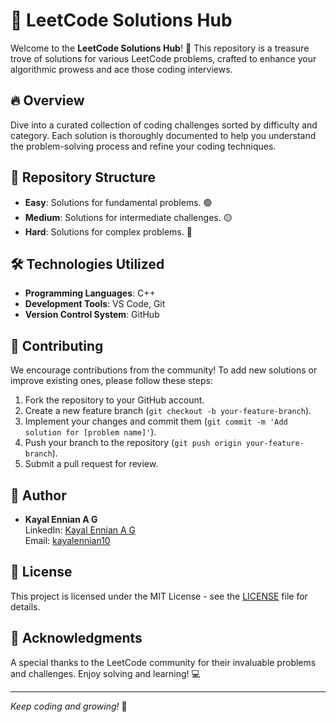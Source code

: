 # 🧠 LeetCode Solutions Hub

Welcome to the **LeetCode Solutions Hub**! 🎉 This repository is a treasure trove of solutions for various LeetCode problems, crafted to enhance your algorithmic prowess and ace those coding interviews.

## 🔥 Overview

Dive into a curated collection of coding challenges sorted by difficulty and category. Each solution is thoroughly documented to help you understand the problem-solving process and refine your coding techniques.

## 📂 Repository Structure

- **Easy**: Solutions for fundamental problems. 🟢
- **Medium**: Solutions for intermediate challenges. 🟡
- **Hard**: Solutions for complex problems. 🔴

## 🛠️ Technologies Utilized

- **Programming Languages**: C++
- **Development Tools**: VS Code, Git
- **Version Control System**: GitHub

## 🤗 Contributing

We encourage contributions from the community! To add new solutions or improve existing ones, please follow these steps:

1. Fork the repository to your GitHub account.
2. Create a new feature branch (`git checkout -b your-feature-branch`).
3. Implement your changes and commit them (`git commit -m 'Add solution for [problem name]'`).
4. Push your branch to the repository (`git push origin your-feature-branch`).
5. Submit a pull request for review.

## 👤 Author

- **Kayal Ennian A G**  
  LinkedIn: [Kayal Ennian A G](https://www.linkedin.com/in/kayal-ennian-a-g-80b515245/)  
  Email: [kayalennian10](mailto:kayalennian10@gmail.com)

## 📜 License

This project is licensed under the MIT License - see the [LICENSE](LICENSE) file for details.

## 🙏 Acknowledgments

A special thanks to the LeetCode community for their invaluable problems and challenges. Enjoy solving and learning! 💻

---

_Keep coding and growing!_ 🌟
